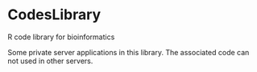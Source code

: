 # CodesLibrary
R code library for bioinformatics

Some private server applications in this library.
The associated code can not used in other servers.

